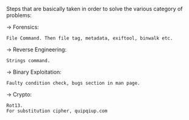 Steps that are basically taken in order to solve the various category of problems:

-> Forensics:

    File Command. Then file tag, metadata, exiftool, binwalk etc.

-> Reverse Engineering:

    Strings command.

-> Binary Exploitation:

    Faulty condition check, bugs section in man page.

-> Crypto:

    Rot13.
    For substitution cipher, quipqiup.com
